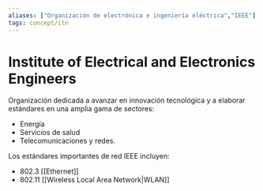 ```yaml
---
aliases: ["Organización de electrónica e ingeniería eléctrica","IEEE"]
tags: concept/itn
---
```


# Institute of Electrical and Electronics Engineers
 Organización dedicada a avanzar en innovación tecnológica y a elaborar estándares en una amplia gama de sectores:

 - Energía
 - Servicios de salud
 - Telecomunicaciones y redes.

 Los estándares importantes de red IEEE incluyen:
 - 802.3 [[Ethernet]]
 - 802.11 [[Wireless Local Area Network|WLAN]]
